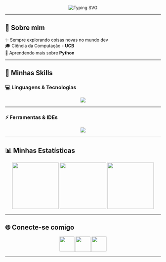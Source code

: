 <!-- Banner animado -->
<p align="center">
  <img src="https://readme-typing-svg.herokuapp.com?font=Fira+Code&size=35&duration=4000&pause=2000&color=FF0000&center=true&vCenter=true&width=1000&height=70&lines=Eai!+Bem-vindo+ao+meu+GitHub!;Dev+em+constante+evolução+💻;Bora+codar+🚀" alt="Typing SVG" />
</p>

---

## 👾 Sobre mim

✨ Sempre explorando coisas novas no mundo dev  
🎓 Ciência da Computação - **UCB**  
🌱 Aprendendo mais sobre **Python**   

---

## 🚀 Minhas Skills

### 💻 Linguagens & Tecnologias

<div align="center">
  <img src="https://skillicons.dev/icons?i=c,cs,python,java,js,html,css,mysql&theme=light&perline=10" />
</div>

---

### ⚡ Ferramentas & IDEs

<div align="center">
  <img src="https://skillicons.dev/icons?i=git,github,vscode,eclipse,idea,unity,trello&theme=light&perline=10" />
</div>

---

## 📊 Minhas Estatísticas

<p align="center">
  <img src="https://github-readme-stats.vercel.app/api?username=Soares19SS&show_icons=true&theme=dark&title_color=FF0000&icon_color=FF0000&text_color=FFFFFF&hide_border=true" height="150" />
  <img src="https://github-readme-streak-stats..com/?user=Soares19SS&theme=dark&hide_border=true&ring=FF0000&currStreakLabel=FF0000" height="150" />
  <img src="https://github-readme-stats.vercel.app/api/top-langs?username=Soares19SS&layout=compact&langs_count=6&theme=dark&title_color=FF0000&text_color=FFFFFF&hide_border=true" height="150" />
</p>

---

## 🌐 Conecte-se comigo

<p align="center">
  <a href="https://www.instagram.com/gabriel_s.0_0" target="_blank">
    <img src="https://skillicons.dev/icons?i=instagram&theme=light" width="48"/>
  </a>
  <a href="https://www.linkedin.com/in/gabriel-soares-silva-78a729300/" target="_blank">
    <img src="https://skillicons.dev/icons?i=linkedin&theme=light" width="48"/>
  </a>
  <a href="mailto:bkls20.silva@gmail.com" target="_blank">
    <img src="https://skillicons.dev/icons?i=gmail&theme=light" width="48"/>
  </a>
</p>

---


